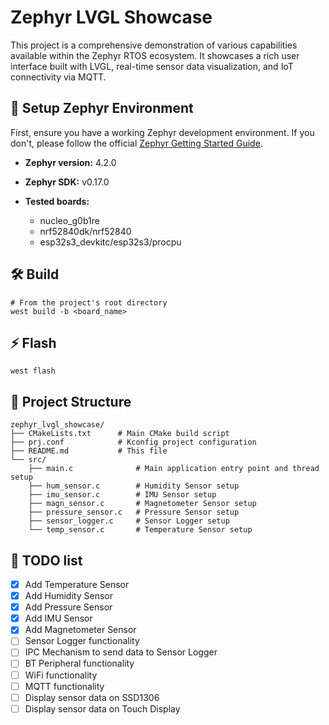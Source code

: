 # Zephyr LVGL Showcase

This project is a comprehensive demonstration of various capabilities available within the Zephyr RTOS ecosystem. It showcases a rich user interface built with LVGL, real-time sensor data visualization, and IoT connectivity via MQTT.

## 🎯 Setup Zephyr Environment

First, ensure you have a working Zephyr development environment. If you don't, please follow the official [Zephyr Getting Started Guide](https://docs.zephyrproject.org/latest/getting_started/index.html).

- **Zephyr version:** 4.2.0
- **Zephyr SDK:** v0.17.0

- **Tested boards:**
  - nucleo_g0b1re
  - nrf52840dk/nrf52840
  - esp32s3_devkitc/esp32s3/procpu


## 🛠️ Build

```shell
# From the project's root directory
west build -b <board_name>
```

## ⚡️ Flash

```shell
west flash
```

## 🔧 Project Structure

```tree
zephyr_lvgl_showcase/
├── CMakeLists.txt      # Main CMake build script
├── prj.conf            # Kconfig project configuration
├── README.md           # This file
└── src/
    ├── main.c              # Main application entry point and thread setup
    ├── hum_sensor.c        # Humidity Sensor setup
    ├── imu_sensor.c        # IMU Sensor setup
    ├── magn_sensor.c       # Magnetometer Sensor setup
    ├── pressure_sensor.c   # Pressure Sensor setup
    ├── sensor_logger.c     # Sensor Logger setup
    └── temp_sensor.c       # Temperature Sensor setup
```

## 📅 TODO list

- [x] Add Temperature Sensor
- [x] Add Humidity Sensor
- [x] Add Pressure Sensor
- [x] Add IMU Sensor
- [x] Add Magnetometer Sensor
- [ ] Sensor Logger functionality
- [ ] IPC Mechanism to send data to Sensor Logger
- [ ] BT Peripheral functionality
- [ ] WiFi functionality
- [ ] MQTT functionality
- [ ] Display sensor data on SSD1306
- [ ] Display sensor data on Touch Display
